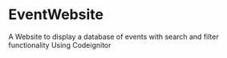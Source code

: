 # EventWebsite
A Website to display a database of events with search and filter functionality
Using Codeignitor
